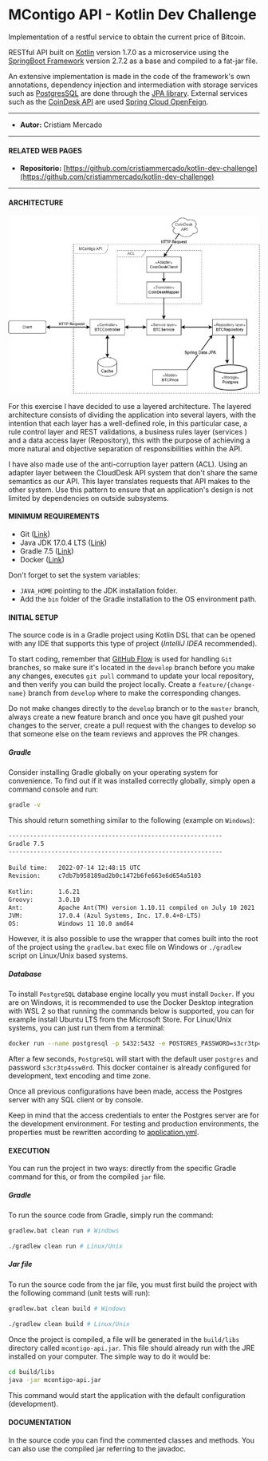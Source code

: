 # MContigo API - Kotlin Dev Challenge #

Implementation of a restful service to obtain the current price of Bitcoin. 

RESTful API built on [Kotlin](https://kotlinlang.org/docs/whatsnew17.html) version 1.7.0 as a microservice using the [SpringBoot Framework](https://spring.io/projects/spring-boot) version 2.7.2 as a base and compiled to a fat-jar file. 

An extensive implementation is made in the code of the framework's own annotations, dependency injection and intermediation with storage services such as [PostgresSQL](https://www.postgresql.org/) are done through the [JPA library](https://spring.io/projects/spring-data-jpa). External services such as the [CoinDesk API](https://api.coindesk.com/v1/bpi/currentprice.json) are used [Spring Cloud OpenFeign](https://spring.io/projects/spring-cloud-openfeign).

----------
- **Autor:** Cristiam Mercado
----------

#### **RELATED WEB PAGES** ####

- **Repositorio:** [https://github.com/cristiammercado/kotlin-dev-challenge](https://github.com/cristiammercado/kotlin-dev-challenge)

----------

#### **ARCHITECTURE** ####

![Architecture](docs/arch.jpg)

For this exercise I have decided to use a layered architecture. The layered architecture consists of dividing the application into several layers, with the intention that each layer has a well-defined role, in this particular case, a rule control layer and REST validations, a business rules layer (services ) and a data access layer (Repository), this with the purpose of achieving a more natural and objective separation of responsibilities within the API.

I have also made use of the anti-corruption layer pattern (ACL). Using an adapter layer between the CloudDesk API system that don't share the same semantics as our API. This layer translates requests that API makes to the other system. Use this pattern to ensure that an application's design is not limited by dependencies on outside subsystems.

#### **MINIMUM REQUIREMENTS** ####

- Git ([Link](https://git-scm.com/download))
- Java JDK 17.0.4 LTS ([Link](https://www.azul.com/downloads/?version=java-17-lts&architecture=x86-64-bit&package=jdk))
- Gradle 7.5 ([Link](https://gradle.org/releases/))
- Docker ([Link](https://docs.docker.com/get-docker/))

Don't forget to set the system variables:

 - `JAVA_HOME` pointing to the JDK installation folder.
 - Add the `bin` folder of the Gradle installation to the OS environment path.

#### **INITIAL SETUP** ####

The source code is in a Gradle project using Kotlin DSL that can be opened with any IDE that supports this type of project (*IntelliJ IDEA* recommended).

To start coding, remember that [GitHub Flow](https://guides.github.com/introduction/flow/) is used for handling `Git` branches, so make sure it's located in the `develop` branch before you make any changes, executes `git pull` command to update your local repository, and then verify you can build the project locally. Create a `feature/{change-name}` branch from `develop` where to make the corresponding changes.

Do not make changes directly to the `develop` branch or to the `master` branch, always create a new feature branch and once you have git pushed your changes to the server, create a pull request with the changes to develop so that someone else on the team reviews and approves the PR changes.

##### **Gradle** #####

Consider installing Gradle globally on your operating system for convenience. To find out if it was installed correctly globally, simply open a command console and run:

```bash
gradle -v
```

This should return something similar to the following (example on `Windows`):

```
------------------------------------------------------------
Gradle 7.5
------------------------------------------------------------

Build time:   2022-07-14 12:48:15 UTC
Revision:     c7db7b958189ad2b0c1472b6fe663e6d654a5103

Kotlin:       1.6.21
Groovy:       3.0.10
Ant:          Apache Ant(TM) version 1.10.11 compiled on July 10 2021
JVM:          17.0.4 (Azul Systems, Inc. 17.0.4+8-LTS)
OS:           Windows 11 10.0 amd64
```

However, it is also possible to use the wrapper that comes built into the root of the project using the `gradlew.bat` exec file on Windows or `./gradlew` script on Linux/Unix based systems.

##### **Database** #####

To install `PostgreSQL` database engine locally you must install `Docker`. If you are on Windows, it is recommended to use the Docker Desktop integration with WSL 2 so that running the commands below is supported, you can for example install Ubuntu LTS from the Microsoft Store. For Linux/Unix systems, you can just run them from a terminal:

```bash
docker run --name postgresql -p 5432:5432 -e POSTGRES_PASSWORD=s3cr3tp4ssw0rd -e POSTGRES_DB=mcontigo -d postgres:latest
```

After a few seconds, `PostgreSQL` will start with the default user `postgres` and password `s3cr3tp4ssw0rd`. This docker container is already configured for development, text encoding and time zone.

Once all previous configurations have been made, access the Postgres server with any SQL client or by console.

Keep in mind that the access credentials to enter the Postgres server are for the development environment. For testing and production environments, the properties must be rewritten according to [application.yml](https://docs.spring.io/spring-boot/docs/current/reference/html/application-properties.html).

#### **EXECUTION** ####

You can run the project in two ways: directly from the specific Gradle command for this, or from the compiled `jar` file.

##### **Gradle** #####

To run the source code from Gradle, simply run the command:

```bash
gradlew.bat clean run # Windows
```

```bash
./gradlew clean run # Linux/Unix
```

##### **Jar file** #####

To run the source code from the jar file, you must first build the project with the following command (unit tests will run):

```bash
gradlew.bat clean build # Windows
```

```bash
./gradlew clean build # Linux/Unix
```

Once the project is compiled, a file will be generated in the `build/libs` directory called `mcontigo-api.jar`. This file should already run with the JRE installed on your computer. The simple way to do it would be:

```bash
cd build/libs
java -jar mcontigo-api.jar
```

This command would start the application with the default configuration (development).

#### **DOCUMENTATION** ####

In the source code you can find the commented classes and methods. You can also use the compiled jar referring to the javadoc.
